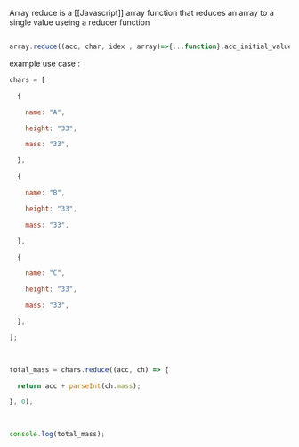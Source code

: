 Array reduce is a [[Javascript]] array function that reduces an array to a single value useing a reducer function

```javascript

array.reduce((acc, char, idex , array)=>{...function},acc_initial_value)

```

example use case :
```javascript
chars = [

  {

    name: "A",

    height: "33",

    mass: "33",

  },

  {

    name: "B",

    height: "33",

    mass: "33",

  },

  {

    name: "C",

    height: "33",

    mass: "33",

  },

];

  

total_mass = chars.reduce((acc, ch) => {

  return acc + parseInt(ch.mass);

}, 0);

  

console.log(total_mass);
```